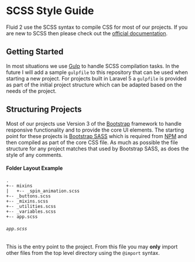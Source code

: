 # SCSS Style Guide

Fluid 2 use the SCSS syntax to compile CSS for most of our projects. If you are new to SCSS then please check out the [official documentation](http://sass-lang.com/guide).

## Getting Started

In most situations we use [Gulp](http://gulpjs.com/) to handle SCSS compilation tasks. In the future I will add a sample `gulpfile` to this repository that can be used when starting a new project. For projects built in Laravel 5 a `gulpfile` is provided as part of the initial project structure which can be adapted based on the needs of the project.

## Structuring Projects

Most of our projects use Version 3 of the [Bootstrap](http://getbootstrap.com/) framework to handle responsive functionality and to provide the core UI elements. The starting point for these projects is [Bootstrap SASS](https://github.com/twbs/bootstrap-sass) which is required from [NPM](https://www.npmjs.com/) and then compiled as part of the core CSS file. As much as possible the file structure for any project matches that used by Bootstrap SASS, as does the style of any comments.

#### Folder Layout Example
    .
    +-- mixins
    |   +-- _spin_animation.scss
    +-- _buttons.scss
    +-- _mixins.scss
    +-- _utilities.scss
    +-- _variables.scss
    +-- app.scss

###### `app.scss`

This is the entry point to the project. From this file you may **only** import other files from the top level directory using the `@import` syntax.
